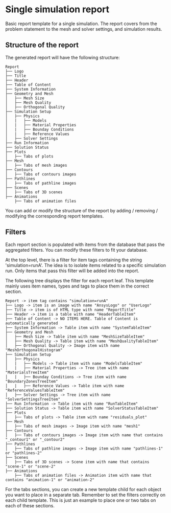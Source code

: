 # Single simulation report

Basic report template for a single simulation. The report covers from the problem statement to the mesh and solver settings, and simulation results.

## Structure of the report

The generated report will have the following structure:

```text
Report
├── Logo
├── Title
├── Header
├── Table of Content
├── System Information
├── Geometry and Mesh
│   ├── Mesh Size
│   ├── Mesh Quality
│   ├── Orthogonal Quality
├── Simulation Setup
│   ├── Physics
│   |   ├── Models
│   |   ├── Material Properties
│   |   ├── Bounday Conditions
│   |   ├── Reference Values
│   ├── Solver Settings
├── Run Information
├── Solution Status
├── Plots
│   ├── Tabs of plots
├── Mesh
│   ├── Tabs of mesh images
├── Contours
│   ├── Tabs of contours images
├── Pathlines
│   ├── Tabs of pathline images
├── Scenes
│   ├── Tabs of 3D scenes
├── Animations
    ├── Tabs of animation files
```

You can add or modify the structure of the report by adding / removing / modifying the corresponding report templates.

## Filters

Each report section is populated with items from the database that pass the aggregated filters. You can modify these filters to fit your database.

At the top level, there is a filter for item tags containing the string 'simulation=runA'. The idea is to isolate items related to a specific simulation run. Only items that pass this filter will be added into the report.

The following tree displays the filter for each report leaf. This template mainly uses item names, types and tags to place them in the correct section.

```text
Report -> item tag contains "simulation=runA"
├── Logo -> item is an image with name "AnsysLogo" or "UserLogo"
├── Title -> item is of HTML type with name "ReportTitle"
├── Header -> item is a table with name "HeaderTableItem"
├── Table of Content -> NO ITEMS HERE. Table of Content is automatically generated
├── System Information -> Table item with name "SystemTableItem"
├── Geometry and Mesh
│   ├── Mesh Size -> Table item with name "MeshSizeTableItem"
│   ├── Mesh Quality -> Table item with name "MeshQualityTableItem"
│   ├── Orthogonal Quality -> Image item with name "MeshOrthogonalHistogram"
├── Simulation Setup
│   ├── Physics
│   |   ├── Models -> Table item with name "ModelsTableItem"
│   |   ├── Material Properties -> Tree item with name "MaterialsTreeItem"
│   |   ├── Bounday Conditions -> Tree item with name "BoundaryZonesTreeItem"
│   |   ├── Reference Values -> Table item with name "ReferenceValuesTableItem"
│   ├── Solver Settings -> Tree item with name "SolverSettingsTreeItem"
├── Run Information -> Table item with name "RunTableItem"
├── Solution Status -> Table item with name "SolverStatusTableItem"
├── Plots
│   ├── Tabs of plots -> Table item with name "residuals_plot"
├── Mesh
│   ├── Tabs of mesh images -> Image item with name "mesh1"
├── Contours
│   ├── Tabs of contours images -> Image item with name that contains "_contour1" or "_contour2"
├── Pathlines
│   ├── Tabs of pathline images -> Image item with name "pathlines-1" or "pathlines-2"
├── Scenes
│   ├── Tabs of 3D scenes -> Scene item with name that contains "scene-1" or "scene-2"
├── Animations
    ├── Tabs of animation files -> Animation item with name that contains "animation-1" or "animation-2"
```

For the tabs sections, you can create a new template child for each object you want to place in a separate tab. Remember to set the filters correctly on each child template. This is just an example to place one or two tabs on each of these sections.